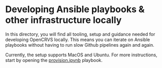 # Developing Ansible playbooks & other infrastructure locally

In this directory, you will find all tooling, setup and guidance needed for developing OpenCRVS locally. This means you can iterate on Ansible playbooks without having to run slow Github pipelines again and again.

Currently, the setup supports MacOS and Ubuntu. For more instructions, start by opening the [provision.ipynb](./provision.ipynb) playbook.
